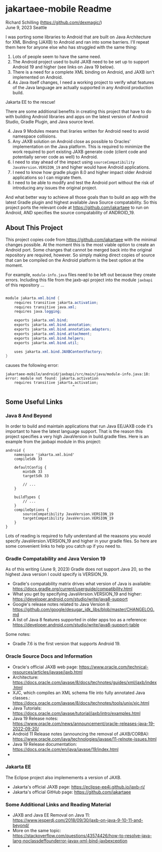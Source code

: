 # jakartaee-mobile Readme 
Richard Schilling (https://github.com/dexmagic/)   
June 9, 2023
Seattle  

I was porting some libraries to Android that are built on Java Architecture for XML Binding (JAXB) to Android and ran into some barriers. I'll repeat them here for anyone else who has struggled with the same thing: 
1. Lots of people seem to have the same need.
2. The Android project used to build JAXB need to be set up to support Android 19 and higher (see links on Java 19 below).
3. There is a need for a complete XML binding on Android, and JAXB isn't implemented on Android.
4. As Java itself changes, I need a working project to verify what features of the Java language are actually supported in any Android production build.

Jakarta EE to the rescue! 

There are some additional benefits in creating this project that have to do with building Android libraries and apps on the latest version of Android Studio, Gradle Plugin, and Java source level.

4. Java 9 Modules means that liraries written for Android need to avoid namespace collisions.
5. Any JAXB solution on Android close as possible to Oracles' implementation on the Java platform. This is required to minimize the work required to port existing JAXB generate code (client code and potentially server code as well) to Android.
6. I need to stay ahead of the impact using ```sourceCompatibility JavaVersion.VERSION_19``` and higher would have Android applications.
7. I need to know how gradle plugin 8.0 and higher impact older Android applications so I can migrate them.
8. I need to be able to modify and test the Android port without the risk of introducing any issues the original project.

And what better way to achieve all those goals than to build an app with the latest Gradle plugin and highest available Java Source compatability.  So this project ports the relevant code at https://github.com/jakartaee to run on Android, AND specifies the source compatability of ANDROID_19.


## About This Project

This project copies code from https://github.com/jakartaee with the minimal changes possible. At the moment this is the most viable option to create an Android port. Some changes that cannot be merged back into the original repository are required, however. So simply making direct copies of source that can be compiled on the Android platform is the best option at the moment. 

For example, ```module-info.java``` files need to be left out because they create errors. Including this file from the jaxb-api project into the module ```jaxbapi``` of this repository ...

```java

module jakarta.xml.bind {
    requires transitive jakarta.activation;
    requires transitive java.xml;
    requires java.logging;

    exports jakarta.xml.bind;
    exports jakarta.xml.bind.annotation;
    exports jakarta.xml.bind.annotation.adapters;
    exports jakarta.xml.bind.attachment;
    exports jakarta.xml.bind.helpers;
    exports jakarta.xml.bind.util;

    uses jakarta.xml.bind.JAXBContextFactory;
}
```

causes the following error:

```
jakartaee-mobile/android/jaxbapi/src/main/java/module-info.java:18: error: module not found: jakarta.activation
    requires transitive jakarta.activation;
                               ^
```

## Some Useful Links

### Java 8 And Beyond

In order to build and maintain applications that run Java EE/JAXB code it's important to have the latest language support. That is the reason this project specifies a very high JavaVersion in build.gradle files. Here is an example from the jaxbapi module in this project:

```
android {
    namespace 'jakarta.xml.bind'
    compileSdk 33

    defaultConfig {
        minSdk 33
        targetSdk 33
        
        // ...
    }

    buildTypes {
        // ...
    }
    compileOptions {
        sourceCompatibility JavaVersion.VERSION_19
        targetCompatibility JavaVersion.VERSION_19
    }
}
```

Lots of reading is required to fully understand all the reaasons you would specify JavaVersion.VERSION_19 and higher in your gradle files. So here are some convenient links to help you catch up if you need to.

### Gradle Compatability and Java Version 19

As of this writing (June 9, 2023) Gradle does not support Java 20, so the highest Java version I could specify is VERSION_19.

 * Gradle's compatability matrix drives what version of Java is available: https://docs.gradle.org/current/userguide/compatibility.html
 * What you get by specifying JavaVersion.VERSION_19 and higher: https://developer.android.com/studio/write/java8-support
 * Google's release notes related to Java Version 8: https://github.com/google/desugar_jdk_libs/blob/master/CHANGELOG.md
 * A list of Java 8 features supported in older apps too as a reference: https://developer.android.com/studio/write/java8-support-table

Some notes:
 * Gradle 7.6 is the first version that supports Android 19.


### Oracle Source Docs and Information

 * Oracle's official JAXB web page: https://www.oracle.com/technical-resources/articles/javase/jaxb.html
 * Architecture: https://docs.oracle.com/javase/8/docs/technotes/guides/xml/jaxb/index.html
 * XJC, which compiles an XML schema file into fully annotated Java classes.: https://docs.oracle.com/javase/8/docs/technotes/tools/unix/xjc.html
 * Java Tutorials: https://docs.oracle.com/javase/tutorial/jaxb/intro/examples.html
 * Java 19 Release notes: https://www.oracle.com/news/announcement/oracle-releases-java-19-2022-09-20/
 * Android 11 Release notes (announcing the removal of JAXB/CORBA): https://www.oracle.com/java/technologies/javase/11-relnote-issues.html
 * Java 19 Release documentation: https://docs.oracle.com/en/java/javase/19/index.html
 * 

### Jakarta EE

The Eclipse project also implemements a version of JAXB.

 * Jakarta's official JAXB page: https://eclipse-ee4j.github.io/jaxb-ri/
 * Jakarta's official GitHub page: https://github.com/jakartaee

### Some Additional Links and Reading Material

 * JAXB and Java EE Removal on Java 11: https://www.jesperdj.com/2018/09/30/jaxb-on-java-9-10-11-and-beyond/
 * More on the same topic: https://stackoverflow.com/questions/43574426/how-to-resolve-java-lang-noclassdeffounderror-javax-xml-bind-jaxbexception
 * 

